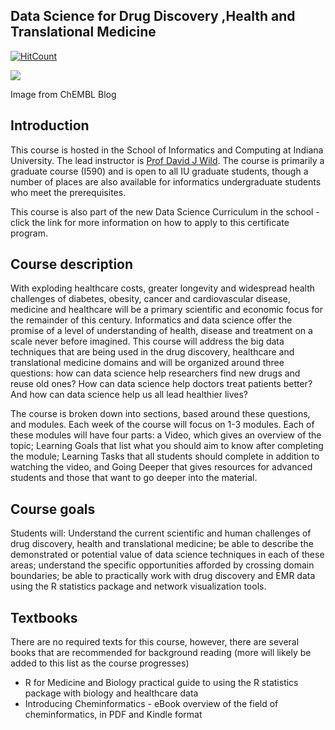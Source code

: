 ## Data Science for Drug Discovery ,Health and Translational Medicine

[![HitCount](http://hits.dwyl.io/abhik1368/dsdht.svg)](http://hits.dwyl.io/abhik1368/dsdht)

![](http://4.bp.blogspot.com/-K_U9ZJ5WkhA/USnUGf721oI/AAAAAAAAC2Y/CT53FIgLCR8/s1600/01medline.png)

Image from ChEMBL Blog
## Introduction
This course is hosted in the School of Informatics and Computing at Indiana University. The lead instructor is [Prof David J Wild](https://sites.google.com/site/davidjwild/home). The course is primarily a graduate course (I590) and is open to all IU graduate students, though a number of places are also available for informatics undergraduate students who meet the prerequisites. 

This course is also part of the new Data Science Curriculum in the school - click the link for more information on how to apply to this certificate program.


## Course description
With exploding healthcare costs, greater longevity and widespread health challenges of diabetes, obesity, cancer and cardiovascular disease, medicine and healthcare will be a primary scientific and economic focus for the remainder of this century. Informatics and data science offer the promise of a level of understanding of health, disease and treatment on a scale never before imagined. This course will address the big data techniques that are being used in the drug discovery, healthcare and translational medicine domains and will be organized around three questions: how can data science help researchers find new drugs and reuse old ones? How can data science help doctors treat patients better? And how can data science help us all lead healthier lives?

The course is broken down into sections, based around these questions, and modules. Each week of the course will focus on 1-3 modules. Each of these modules will have four parts: a Video, which gives an overview of the topic; Learning Goals that list what you should aim to know after completing the module; Learning Tasks that all students should complete in addition to watching the video, and Going Deeper that gives resources for advanced students and those that want to go deeper into the material.

## Course goals
Students will: Understand the current scientific and human challenges of drug discovery, health and translational medicine; be able to describe the demonstrated or potential value of data science techniques in each of these areas; understand the specific opportunities afforded by crossing domain boundaries; be able to practically work with drug discovery and EMR data using the R statistics package and network visualization tools. 

## Textbooks
There are no required texts for this course, however, there are several books that are recommended for background reading (more will likely be added to this list as the course progresses)
* R for Medicine and Biology practical guide to using the R statistics package with biology and healthcare data
* Introducing Cheminformatics - eBook overview of the field of cheminformatics, in PDF and Kindle format

